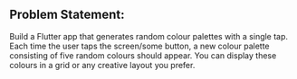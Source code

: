 ## Problem Statement: 
Build a Flutter app that generates random colour palettes with a single tap. Each time the user taps the screen/some button, a new colour palette consisting of five random colours should appear. You can display these colours in a grid or any creative layout you prefer.
